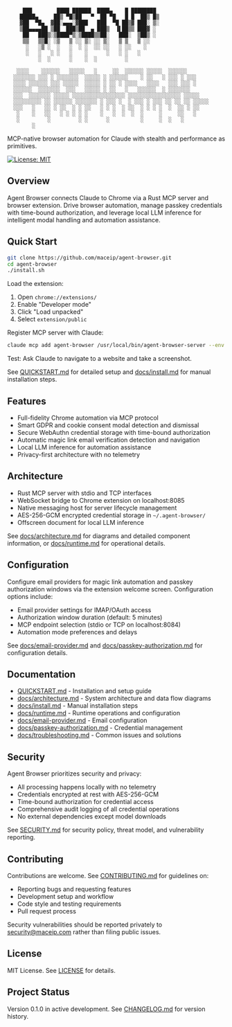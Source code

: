 ```
     ███        ████ ██████  ████▄    █ ████████
    █████▄     ██▒ ▀█▒██   ▀  ██ ▀█   █ █  ██▒ █▒
    ▓██  ▀█▄  ▓██░▄▄▄░▓███   ███  ▀█ ██▒▓ ███░ ▒░
    ▒██▄▄▄▄██ ▒██  ███▒██  ▄ ███▒  ▐▌██▒▒ ███▓ ░
     ██   ███▒░▒████▀▒░▒████▒▒██░   ███░  ▒██▒ ░
     ▒▒   ▒▒█░ ░▒   ▒ ░░ ▒░ ░░ ▒░   ▒ ▒   ▒ ░░
      ░   ░▒ ░  ░   ░  ░ ░  ░░ ░░   ░ ░░    ░
      ░   ░   ░ ░   ░    ░      ░   ░ ░   ░
          ░  ░      ░    ░  ░         ░

   ░░░░    ░░░░░░   ░░░░░   ░     ░░  ░░░░░░ ░░░░░  ░░░░░░
  ░░░░░░░ ░░░ ░ ░░░░░░░  ░░░░░ ░ ░░░░░░    ░ ░░   ░ ░░░ ░ ░░░
  ░░░░ ░░░░░░ ░░░ ░░░░░  ░░░░░ ░ ░░ ░ ░░░░   ░░░░   ░░░ ░░░ ░
  ░░░░░░  ░░░░░░░  ░░░   ░░░░░ ░ ░░   ░   ░░░░░░  ░ ░░░░░░░
  ░░░  ░░░░░░░ ░░░░░ ░░░░░░░░░░░░░░░░░ ░░░░░░░░░░░░░░░░░ ░░░░░
  ░░░░░░░░░ ░░ ░░░░░░ ░░░░░░░ ░ ░░░ ░  ░ ░░░ ░ ░░░ ░░ ░░ ░░ ░░░░░
  ░░░   ░   ░░ ░ ░░  ░ ░ ░░   ░ ░ ░  ░ ░░  ░ ░ ░ ░  ░  ░░ ░ ░░
   ░    ░   ░░   ░ ░ ░ ░ ░    ░   ░  ░  ░  ░     ░     ░░   ░
   ░         ░         ░ ░      ░          ░     ░  ░   ░
        ░
```

MCP-native browser automation for Claude with stealth and performance as primitives.

[![License: MIT](https://img.shields.io/badge/License-MIT-yellow.svg)](https://opensource.org/licenses/MIT)

## Overview

Agent Browser connects Claude to Chrome via a Rust MCP server and browser extension. Drive browser automation, manage passkey credentials with time-bound authorization, and leverage local LLM inference for intelligent modal handling and automation assistance.

## Quick Start

```bash
git clone https://github.com/maceip/agent-browser.git
cd agent-browser
./install.sh
```

Load the extension:
1. Open `chrome://extensions/`
2. Enable "Developer mode"
3. Click "Load unpacked"
4. Select `extension/public`

Register MCP server with Claude:
```bash
claude mcp add agent-browser /usr/local/bin/agent-browser-server --env MCP_STDIO=1
```

Test: Ask Claude to navigate to a website and take a screenshot.

See [QUICKSTART.md](QUICKSTART.md) for detailed setup and [docs/install.md](docs/install.md) for manual installation steps.

## Features

- Full-fidelity Chrome automation via MCP protocol
- Smart GDPR and cookie consent modal detection and dismissal
- Secure WebAuthn credential storage with time-bound authorization
- Automatic magic link email verification detection and navigation
- Local LLM inference for automation assistance
- Privacy-first architecture with no telemetry

## Architecture

- Rust MCP server with stdio and TCP interfaces
- WebSocket bridge to Chrome extension on localhost:8085
- Native messaging host for server lifecycle management
- AES-256-GCM encrypted credential storage in `~/.agent-browser/`
- Offscreen document for local LLM inference

See [docs/architecture.md](docs/architecture.md) for diagrams and detailed component information, or [docs/runtime.md](docs/runtime.md) for operational details.

## Configuration

Configure email providers for magic link automation and passkey authorization windows via the extension welcome screen. Configuration options include:

- Email provider settings for IMAP/OAuth access
- Authorization window duration (default: 5 minutes)
- MCP endpoint selection (stdio or TCP on localhost:8084)
- Automation mode preferences and delays

See [docs/email-provider.md](docs/email-provider.md) and [docs/passkey-authorization.md](docs/passkey-authorization.md) for configuration details.

## Documentation

- [QUICKSTART.md](QUICKSTART.md) - Installation and setup guide
- [docs/architecture.md](docs/architecture.md) - System architecture and data flow diagrams
- [docs/install.md](docs/install.md) - Manual installation steps
- [docs/runtime.md](docs/runtime.md) - Runtime operations and configuration
- [docs/email-provider.md](docs/email-provider.md) - Email configuration
- [docs/passkey-authorization.md](docs/passkey-authorization.md) - Credential management
- [docs/troubleshooting.md](docs/troubleshooting.md) - Common issues and solutions

## Security

Agent Browser prioritizes security and privacy:

- All processing happens locally with no telemetry
- Credentials encrypted at rest with AES-256-GCM
- Time-bound authorization for credential access
- Comprehensive audit logging of all credential operations
- No external dependencies except model downloads

See [SECURITY.md](SECURITY.md) for security policy, threat model, and vulnerability reporting.

## Contributing

Contributions are welcome. See [CONTRIBUTING.md](CONTRIBUTING.md) for guidelines on:

- Reporting bugs and requesting features
- Development setup and workflow
- Code style and testing requirements
- Pull request process

Security vulnerabilities should be reported privately to security@maceip.com rather than filing public issues.

## License

MIT License. See [LICENSE](LICENSE) for details.

## Project Status

Version 0.1.0 in active development. See [CHANGELOG.md](CHANGELOG.md) for version history.
